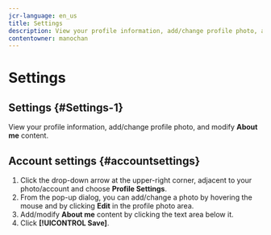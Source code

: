 ```yaml
---
jcr-language: en_us
title: Settings
description: View your profile information, add/change profile photo, and modify About me content.
contentowner: manochan
---
```



# Settings

## Settings {#Settings-1}

View your profile information, add/change profile photo, and modify **About me** content.

## Account settings {#accountsettings}

1. Click the drop-down arrow at the upper-right corner, adjacent to your photo/account and choose **Profile Settings**.
1. From the pop-up dialog, you can add/change a photo by hovering the mouse and by clicking **Edit** in the profile photo area.
1. Add/modify **About me** content by clicking the text area below it.
1. Click **[!UICONTROL Save]**.
